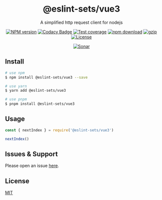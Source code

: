 <div style="text-align: center;" align="center">

# @eslint-sets/vue3

A simplified http request client for nodejs

[![NPM version][npm-image]][npm-url]
[![Codacy Badge][codacy-image]][codacy-url]
[![Test coverage][codecov-image]][codecov-url]
[![npm download][download-image]][download-url]
[![gzip][gzip-image]][gzip-url]
[![License][license-image]][license-url]

[![Sonar][sonar-image]][sonar-url]

</div>

## Install

```bash
# use npm
$ npm install @eslint-sets/vue3 --save

# use yarn
$ yarn add @eslint-sets/vue3

# use pnpm
$ pnpm install @eslint-sets/vue3
```

## Usage

```js
const { nextIndex } = require('@eslint-sets/vue3')

nextIndex()
```

## Issues & Support

Please open an issue [here](https://github.com/saqqdy/@eslint-sets/vue3/issues).

## License

[MIT](LICENSE)

[npm-image]: https://img.shields.io/npm/v/@eslint-sets/vue3.svg?style=flat-square
[npm-url]: https://npmjs.org/package/@eslint-sets/vue3
[codacy-image]: https://app.codacy.com/project/badge/Grade/f70d4880e4ad4f40aa970eb9ee9d0696
[codacy-url]: https://www.codacy.com/gh/saqqdy/@eslint-sets/vue3/dashboard?utm_source=github.com&utm_medium=referral&utm_content=saqqdy/@eslint-sets/vue3&utm_campaign=Badge_Grade
[codecov-image]: https://img.shields.io/codecov/c/github/saqqdy/@eslint-sets/vue3.svg?style=flat-square
[codecov-url]: https://codecov.io/github/saqqdy/@eslint-sets/vue3?branch=master
[download-image]: https://img.shields.io/npm/dm/@eslint-sets/vue3.svg?style=flat-square
[download-url]: https://npmjs.org/package/@eslint-sets/vue3
[gzip-image]: http://img.badgesize.io/https://unpkg.com/@eslint-sets/vue3/index.cjs?compression=gzip&label=gzip%20size:%20JS
[gzip-url]: http://img.badgesize.io/https://unpkg.com/@eslint-sets/vue3/index.cjs?compression=gzip&label=gzip%20size:%20JS
[license-image]: https://img.shields.io/badge/License-MIT-blue.svg
[license-url]: LICENSE
[sonar-image]: https://sonarcloud.io/api/project_badges/quality_gate?project=saqqdy_@eslint-sets/vue3
[sonar-url]: https://sonarcloud.io/dashboard?id=saqqdy_@eslint-sets/vue3
